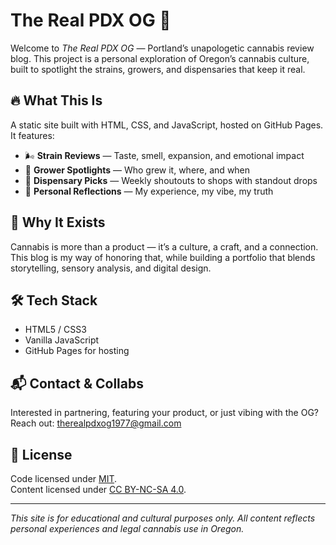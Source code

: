 # The Real PDX OG 🌿

Welcome to *The Real PDX OG* — Portland’s unapologetic cannabis review blog. This project is a personal exploration of Oregon’s cannabis culture, built to spotlight the strains, growers, and dispensaries that keep it real.

## 🔥 What This Is

A static site built with HTML, CSS, and JavaScript, hosted on GitHub Pages. It features:

- 🌬️ **Strain Reviews** — Taste, smell, expansion, and emotional impact
- 🌱 **Grower Spotlights** — Who grew it, where, and when
- 🏪 **Dispensary Picks** — Weekly shoutouts to shops with standout drops
- 🧠 **Personal Reflections** — My experience, my vibe, my truth

## 🎯 Why It Exists

Cannabis is more than a product — it’s a culture, a craft, and a connection. This blog is my way of honoring that, while building a portfolio that blends storytelling, sensory analysis, and digital design.

## 🛠️ Tech Stack

- HTML5 / CSS3
- Vanilla JavaScript
- GitHub Pages for hosting

## 📬 Contact & Collabs

Interested in partnering, featuring your product, or just vibing with the OG?  
Reach out: [therealpdxog1977@gmail.com](mailto:therealpdxog1977@gmail.com)

## 📜 License

Code licensed under [MIT](https://opensource.org/licenses/MIT).  
Content licensed under [CC BY-NC-SA 4.0](https://creativecommons.org/licenses/by-nc-sa/4.0/).

---

*This site is for educational and cultural purposes only. All content reflects personal experiences and legal cannabis use in Oregon.*
